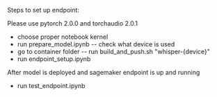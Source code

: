 Steps to set up endpoint:

Please use pytorch 2.0.0 and torchaudio 2.0.1

- choose proper notebook kernel
- run prepare_model.ipynb
-- check what device is used
- go to container folder
-- run build_and_push.sh "whisper-{device}"
- run endpoint_setup.ipynb


After model is deployed and sagemaker endpoint is up and running

- run test_endpoint.ipynb